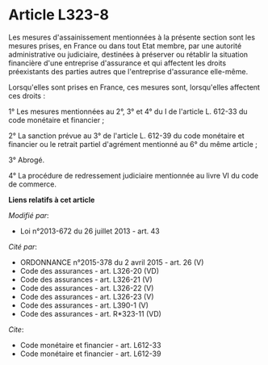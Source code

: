 # Article L323-8

Les mesures d'assainissement mentionnées à la présente section sont les mesures prises, en France ou dans tout Etat membre,
par une autorité administrative ou judiciaire, destinées à préserver ou rétablir la situation financière d'une entreprise
d'assurance et qui affectent les droits préexistants des parties autres que l'entreprise d'assurance elle-même. 

Lorsqu'elles sont prises en France, ces mesures sont, lorsqu'elles affectent ces droits : 

1° Les mesures mentionnées au 2°, 3° et 4° du I de l'article L. 612-33 du code monétaire et financier ; 

2° La sanction prévue au 3° de l'article L. 612-39 du code monétaire et financier ou le retrait partiel d'agrément mentionné
au 6° du même article ; 

3° Abrogé. 

4° La procédure de redressement judiciaire mentionnée au livre VI du code de commerce.

**Liens relatifs à cet article**

_Modifié par_:

  - Loi n°2013-672 du 26 juillet 2013 - art. 43

_Cité par_:

  - ORDONNANCE n°2015-378 du 2 avril 2015 - art. 26 (V)
  - Code des assurances - art. L326-20 (VD)
  - Code des assurances - art. L326-21 (V)
  - Code des assurances - art. L326-22 (V)
  - Code des assurances - art. L326-23 (V)
  - Code des assurances - art. L390-1 (V)
  - Code des assurances - art. R*323-11 (VD)

_Cite_:

  - Code monétaire et financier - art. L612-33
  - Code monétaire et financier - art. L612-39
